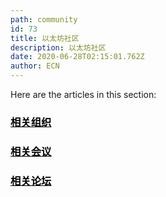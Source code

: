 ```yaml
---
path: community
id: 73
title: 以太坊社区
description: 以太坊社区
date: 2020-06-28T02:15:01.762Z
author: ECN
---
```


Here are the articles in this section:

<div class="linkbox">
<a  href="/organization" style="color: black">
   <h3>
   <strong>相关组织
</strong>
   </h3> 
</a>
</div>


<div class="linkbox">
<a  href="/xiang_guan_hui_yi" style="color: black">
   <h3>
   <strong>相关会议
</strong>
   </h3> 
</a>
</div>


<div class="linkbox">
<a  href="/forum" style="color: black">
   <h3>
   <strong>相关论坛
</strong>
   </h3> 
</a>
</div>